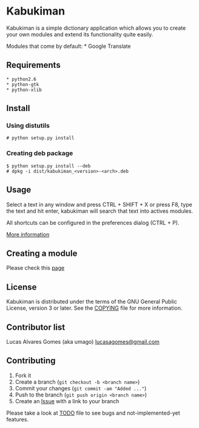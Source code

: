 Kabukiman
=========

Kabukiman is a simple dictionary application which allows you to create
your own modules and extend its functionality quite easily.

Modules that come by default:
    * Google Translate

Requirements
------------

    * python2.6
    * python-gtk
    * python-xlib

Install 
-------
    
### Using distutils

    # python setup.py install

### Creating deb package

    $ python setup.py install --deb
    # dpkg -i dist/kabukiman_<version>-<arch>.deb

Usage
-----

Select a text in any window and press CTRL + SHIFT + X  or press F8, type
the text and hit enter, kabukiman will search that text into actives modules.

All shortcuts can be configured in the preferences dialog (CTRL + P).

[More information][2]

Creating a module
-----------------

Please check this [page][2]

License
-------

Kabukiman is distributed under the terms of the GNU General Public License, version 3 or later.
See the [COPYING][4] file for more information.

Contributor list
----------------

Lucas Alvares Gomes (aka umago) <lucasagomes@gmail.com>

Contributing
------------

1. Fork it
2. Create a branch (`git checkout -b <branch name>`)
3. Commit your changes (`git commit -am "Added ..."`)
4. Push to the branch (`git push origin <branch name>`)
5. Create an [Issue][1] with a link to your branch

Please take a look at [TODO][3] file to see bugs and not-implemented-yet 
features.

[1]: http://github.com/umago/kabukiman/issues
[2]: http://umago.info/kabukiman
[3]: https://github.com/umago/kabukiman/blob/master/TODO
[4]: https://github.com/umago/kabukiman/blob/master/COPYING

